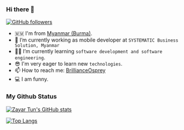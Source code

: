 ### Hi there 👋

[![GitHub followers](https://img.shields.io/github/followers/BrillianceOsprey?style=social)](https://img.shields.io/github/followers/BrillianceOsprey?style=social)

- 🇲🇲 I'm from [Myanmar (Burma)][country].
- 🏢 I’m currently working as mobile developer at `SYSTEMATIC Business Solution, Myanmar`
- 👨‍💻 I’m currently learning `software development and software engineering`.
- 😎 I'm very eager to learn new `technologies`.
- 📫 How to reach me: [BrillianceOsprey](brillianceosprey@gmail.com)
- 💻 I am funny.


### My Github Status

<!-- https://github.com/anuraghazra/github-readme-stats -->

[![Zayar Tun's GitHub stats](https://github-readme-stats.vercel.app/api?username=BrillianceOsprey&theme=blueberry&show_icons=true&locale=en)](https://github.com/BrillianceOsprey)

[![Top Langs](https://github-readme-stats.vercel.app/api/top-langs/?username=BrillianceOsprey&layout=compact&theme=blueberry)](https://github.com/BrillianceOsprey)

[country]: https://en.wikipedia.org/wiki/Myanmar
